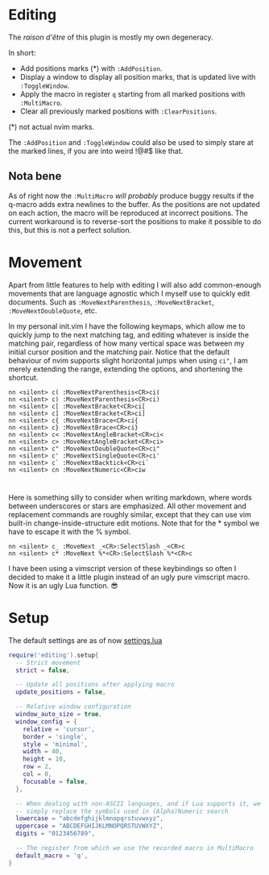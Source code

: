 # Editing

The _raison d'être_ of this plugin is mostly my own degeneracy.

In short:

* Add positions marks (\*) with `:AddPosition`.
* Display a window to display all position marks, that is updated live with
  `:ToggleWindow`.
* Apply the macro in register `q` starting from all marked positions with
  `:MultiMacro`.
* Clear all previously marked positions with `:ClearPositions`.

(\*) not actual nvim marks.

The `:AddPosition` and `:ToggleWindow` could also be used to simply stare at
the marked lines, if you are into weird !@#$ like that.

## Nota bene

As of right now the `:MultiMacro` _will probably_ produce buggy results if the
q-macro adds extra newlines to the buffer. As the positions are not updated on
each action, the macro will be reproduced at incorrect positions.  The current
workaround is to reverse-sort the positions to make it possible to do this, but
this is not a perfect solution.

# Movement

Apart from little features to help with editing I will also add common-enough
movements that are language agnostic which I myself use to quickly edit
documents. Such as `:MoveNextParenthesis`, `:MoveNextBracket`,
`:MoveNextDoubleQuote`, etc.

In my personal init.vim I have the following keymaps, which allow me to quickly
jump to the next matching tag, and editing whatever is inside the matching
pair, regardless of how many vertical space was between my initial cursor
position and the matching pair. Notice that the default behaviour of nvim
supports slight horizontal jumps when using `ci"`, I am merely extending the
range, extending the options, and shortening the shortcut.

```vim
nn <silent> c( :MoveNextParenthesis<CR>ci(
nn <silent> c) :MoveNextParenthesis<CR>ci)
nn <silent> c[ :MoveNextBracket<CR>ci[
nn <silent> c] :MoveNextBracket<CR>ci]
nn <silent> c{ :MoveNextBrace<CR>ci{
nn <silent> c} :MoveNextBrace<CR>ci}
nn <silent> c< :MoveNextAngleBracket<CR>ci<
nn <silent> c> :MoveNextAngleBracket<CR>ci>
nn <silent> c" :MoveNextDoubleQuote<CR>ci"
nn <silent> c' :MoveNextSingleQuote<CR>ci'
nn <silent> c` :MoveNextBacktick<CR>ci`
nn <silent> cn :MoveNextNumeric<CR>ciw
```

#

Here is something silly to consider when writing markdown, where words between
underscores or stars are emphasized. All other movement and replacement
commands are roughly similar, except that they can use vim built-in
change-inside-structure edit motions. Note that for the * symbol we have to
escape it with the % symbol.

```vim
nn <silent> c_ :MoveNext _<CR>:SelectSlash _<CR>c
nn <silent> c* :MoveNext %*<CR>:SelectSlash %*<CR>c
```

I have been using a vimscript version of these keybindings so often I decided
to make it a little plugin instead of an ugly pure vimscript macro.  Now it is
an ugly Lua function. 😎

# Setup

The default settings are as of now [settings.lua](lua/editing/settings.lua)

```lua
require('editing').setup{
  -- Strict movement
  strict = false,

  -- Update all positions after applying macro
  update_positions = false,

  -- Relative window configuration
  window_auto_size = true,
  window_config = {
    relative = 'cursor',
    border = 'single',
    style = 'minimal',
    width = 40,
    height = 10,
    row = 2,
    col = 0,
    focusable = false,
  },

  -- When dealing with non-ASCII languages, and if Lua supports it, we could
  -- simply replace the symbols used in (Alpha)Numeric search
  lowercase = "abcdefghijklmnopqrstuvwxyz",
  uppercase = "ABCDEFGHIJKLMNOPQRSTUVWXYZ",
  digits = "0123456789",

  -- The register from which we use the recorded macro in MultiMacro
  default_macro = 'q',
}
```

#
